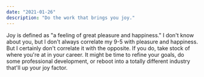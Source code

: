 ```yaml
---
date: "2021-01-26"
description: "Do the work that brings you joy."
---
```


Joy is defined as "a feeling of great pleasure and happiness." I don't know about you, but I don't always correlate my 9-5 with pleasure and happiness. But I certainly don't correlate it with the opposite. If you do, take stock of where you're at in your career. It might be time to refine your goals, do some professional development, or reboot into a totally different industry that'll up your joy factor.